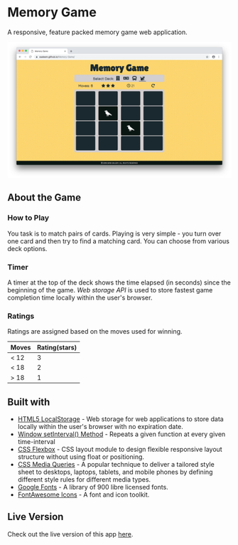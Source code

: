 # Memory Game
A responsive, feature packed memory game web application.

![Memory Game Screenshot](memorygame.png)

## About the Game
### How to Play
You task is to match pairs of cards. Playing is very simple - you turn over one card and then try to find a matching card. You can choose from various deck options.

### Timer 
A timer at the top of the deck shows the time elapsed (in seconds) since the beginning of the game. _Web storage API_ is used to store fastest game completion time locally within the user's browser.

### Ratings
Ratings are assigned based on the moves used for winning.

|Moves | Rating(stars) |
-------| --------------
|< 12  | 3             |
|< 18  | 2             |
|> 18  | 1             |

## Built with
- [HTML5 LocalStorage](https://developer.mozilla.org/en-US/docs/Web/API/Storage/LocalStorage) - Web storage for web applications to store data locally within the user's browser with no expiration date.
- [Window setInterval() Method](https://www.w3schools.com/jsref/met_win_setinterval.asp) - Repeats a given function at every given time-interval
- [CSS Flexbox](https://www.w3schools.com/css/css3_flexbox.asp) -  CSS layout module to design flexible responsive layout structure without using float or positioning.
- [CSS Media Queries](https://www.w3schools.com/css/css3_mediaqueries.asp) - A popular technique to deliver a tailored style sheet to desktops, laptops, tablets, and mobile phones by defining different style rules for different media types.
- [Google Fonts](https://fonts.google.com/) - A library of 900 libre licensed fonts.
- [FontAwesome Icons](https://fontawesome.com/icons?d=gallery) - A font and icon toolkit.

## Live Version
Check out the live version of this app [here](https://ssaleem.github.io/Memory-Game/).

